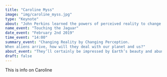 ```yaml
---
title: "Caroline Myss"
image: "img/caroline_myss.jpg"
type: "Keynote"
about: "John Perkins learned the powers of perceived reality to change objective reality from Amazon shamans in 1968-71, honed them as an economic hit man, and has since used them to help individuals, corporations, and governments create a better world. His books, in 33 languages, spent 73 weeks on the NYT bestseller list. John is a founder and board member of Dream Change and The Pachamama Alliance, non-profit organizations devoted to establishing a world future generations will want to inherit."
name_event: "Touching the Jaguar"
date_event: "February 2nd 2019"
time_event: "14:00"
summary_event: "Changing Reality by Changing Perception. 
When aliens arrive, how will they deal with our planet and us?"
about_event: "They’ll certainly be impressed by Earth’s beauty and abundant resources, and dismayed by the destructive actions of its people. They’ll be shocked by the brutal ways we treat each other and our planetary home. They may well decide that if we continue to kill and destroy, they’ll have no choice but to save the planet by eradicating us."
draft: false
---
```


This is info on Caroline
